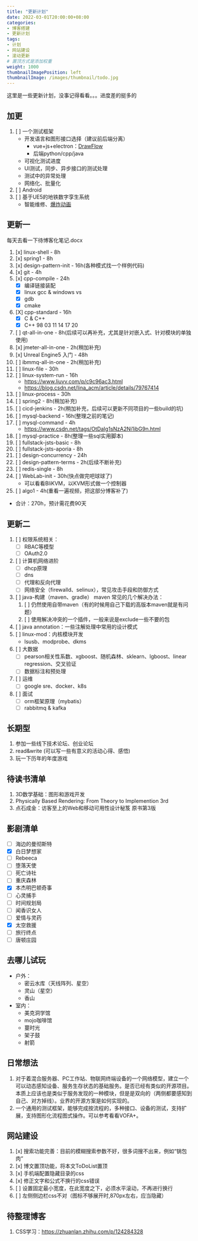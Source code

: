 ```yaml
---
title: "更新计划"
date: 2022-03-01T20:00:00+08:00
categories:
- 博客搭建
- 更新计划
tags:
- 计划
- 网站建设
- 滚动更新
# 置顶方式是添加权重
weight: 1000
thumbnailImagePosition: left
thumbnailImage: /images/thumbnail/todo.jpg
---
```

这里是一些更新计划，没事记得看看。。。进度差的挺多的
<!--more-->
## 加更
1. [ ] 一个测试框架
    - 开发语言和图形接口选择（建议前后端分离）
        - vue+js+electron：[DrawFlow](https://github.com/jerosoler/Drawflow)
        - 后端python/cpp/java
    - 可视化测试进度
    - UI测试，同步、异步接口的测试处理
    - 测试中的异常处理
    - 网络化、批量化
1. [ ] Android
1. [ ] 基于UE5的地铁数字孪生系统
    - 智能维修、[爆炸动画](https://docs.unrealengine.com/5.1/zh-CN/setting-up-xr-explode-animations-in-unreal-engine/)

## 更新一
每天去看一下待博客化笔记.docx
1. [x] linux-shell - 8h
1. [x] spring1 - 8h
1. [x] design-pattern-init - 16h(各种模式找一个样例代码)
1. [x] git - 4h
1. [x] cpp-compile - 24h
    - [x] 编译链接装配
    - [x] linux gcc & windows vs
    - [x] gdb
    - [x] cmake
1. [X] cpp-standard - 16h
    - [X] C & C++
    - [X] C++ 98 03 11 14 17 20
1. [ ] qt-all-in-one - 8h(后续可以再补充，尤其是针对嵌入式、针对模块的单独使用)
1. [x] jmeter-all-in-one - 2h(稍加补充)
1. [x] Unreal Engine5 入门 - 48h
1. [ ] ibmmq-all-in-one - 2h(稍加补充)
1. [ ] linux-file - 30h
1. [ ] linux-system-run - 16h 
    - https://www.liuvv.com/p/c9c96ac3.html
    - https://blog.csdn.net/lina_acm/article/details/79767414
1. [ ] linux-process - 30h
1. [ ] spring2 - 8h(稍加补充)
1. [ ] cicd-jenkins - 2h(稍加补充，后续可以更新不同项目的一些build的坑)
1. [ ] mysql-backend - 16h(整理之前的笔记)
1. [ ] mysql-command - 4h
    - https://www.csdn.net/tags/OtDaIg1sNzA2Ni1ibG9n.html
1. [ ] mysql-practice - 8h(整理一些sql实用脚本)
1. [ ] fullstack-jsts-basic - 8h
1. [ ] fullstack-jsts-aporia - 8h
1. [ ] design-concurrency - 24h
1. [ ] design-pattern-terms - 2h(后续不断补充)
1. [ ] redis-single - 8h
1. [ ] WebLab-init - 30h(快点做完吧球球了)
    - 可以看看BliKVM，以KVM形式做一个控制器
1. [ ] algo1 - 4h(重看一遍视频，把这部分博客补了)
- 合计：270h，预计需花费90天
## 更新二
1. [ ] 权限系统相关：
    - [ ] RBAC等模型
    - [ ] OAuth2.0
1. [ ] 计算机网络进阶
    - [ ] dhcp原理
    - [ ] dns
    - [ ] 代理和反向代理
    - [ ] 网络安全（firewalld、selinux），常见攻击手段和防御方式
1. [ ] java-构建（maven、gradle）
    maven 常见的几个解决办法：
    1. [ ] 仍然使用自带maven（有的时候用自己下载的高版本maven就是有问题）
    1. [ ] 使用解决冲突的一个插件，一般来说是exclude一些不要的包
1. [ ] java annotation：一些注解处理中常用的设计模式
1. [ ] linux-mod：内核模块开发
    - lsusb、modprobe、dkms
1. [ ] 大数据
    - [ ] pearson相关性系数、xgboost、随机森林、sklearn、lgboost、linear regression、交叉验证
    - [ ] 数据标注和预处理
1. [ ] 运维
    - [ ] google sre、docker、k8s
1. [ ] 面试
    - [ ] orm框架原理（mybatis）
    - [ ] rabbitmq & kafka

## 长期型
1. 参加一些线下技术论坛、创业论坛
1. read&write (可以写一些有意义的活动心得、感悟)
1. 玩一下历年的年度游戏

## 待读书清单
1. 3D数学基础：图形和游戏开发
1. Physically Based Rendering: From Theory to Implemention 3rd
1. 点石成金：访客至上的Web和移动可用性设计秘笈 原书第3版

## 影剧清单
- [ ] 海边的曼彻斯特
- [x] 白日梦想家
- [ ] Rebeeca
- [ ] 堕落天使
- [ ] 死亡诗社
- [ ] 重庆森林
- [x] 本杰明巴顿奇事
- [ ] 心灵捕手
- [ ] 时间规划局
- [ ] 闻香识女人
- [ ] 爱情与灵药
- [x] 太空救援
- [ ] 旅行终点
- [ ] 唐顿庄园

## 去哪儿试玩
- 户外：
    - 密云水库（天线阵列、星空）
    - 灵山（星空）
    - 香山
- 室内：
    - 美克洞学馆
    - mojo咖啡馆
    - 蔓时光
    - 架子鼓
    - 射箭

## 日常想法
1. 对于着混合服务器、PC工作站、物联网终端设备的一个网络模型，建立一个可以动态感知设备、服务生存状态的基础服务。是否已经有类似的开源项目。本质上应该也是类似于服务发现的一种模块，但是是双向的（两侧都要感知到自己、对方掉线）。业界的开源方案是如何实现的。
1. 一个通用的测试框架，能够完成按流程的，多种接口、设备的测试，支持扩展，支持图形化流程图式操作。可以参考看看VOFA+。

## 网站建设
1. [x] 搜索功能完善：目前的模糊搜索参数不好，很多词搜不出来，例如“锅包肉”
1. [x] 博文置顶功能，将本文ToDoList置顶
1. [x] 手机端配置隐藏目录的css
1. [x] 修正文字和公式不换行的css错误
1. [ ] 设置固定最小宽度，在此宽度之下，必须水平滚动，不再进行换行
1. [ ] 左侧侧边栏css不对（图标不够展开时,870px左右，应当隐藏）

## 待整理博客
1. CSS学习：https://zhuanlan.zhihu.com/p/124284328